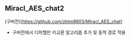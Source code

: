 ## Miracl_AES_chat2

(구버전)[https://github.com/zktm9903/Miracl_AES_chat] 
- 구버전에서 디피헬만 키교환 알고리즘 추가 및 동적 경로 적용
